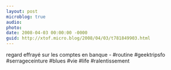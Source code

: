 ```yaml
---
layout: post
microblog: true
audio: 
photo: 
date: 2008-04-03 00:00:00 -0000
guid: http://xtof.micro.blog/2008/04/03/t781849903.html
---
```

regard effrayé sur les comptes en banque  - #routine #geektripsfo #serrageceinture #blues #vie #life #ralentissement

